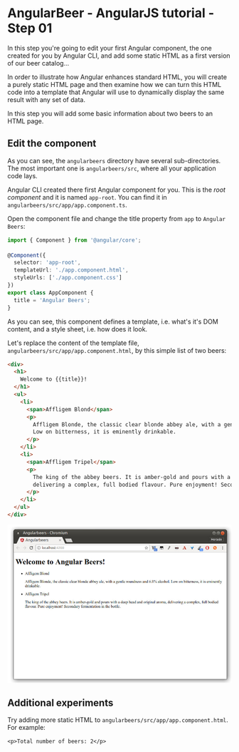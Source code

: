 # AngularBeer - AngularJS tutorial - Step 01

In this step you're going to edit your first Angular component, the one created for you by Angular CLI, and add some static HTML as a first version of our beer catalog...

In order to illustrate how Angular enhances standard HTML, you will create a purely static HTML page and then examine how we can turn this HTML code into a template that Angular will use to dynamically display the same result with any set of data.

In this step you will add some basic information about two beers to an HTML page.

## Edit the component

As you can see, the `angularbeers` directory have several sub-directories. The most important one is `angularbeers/src`, where all your application code lays. 

Angular CLI created there first Angular component for you. This is the *root component* and it is named `app-root`. You can find it in `angularbeers/src/app/app.component.ts`.

Open the component file and change the title property from `app` to `Angular Beers`:

```typescript
import { Component } from '@angular/core';

@Component({
  selector: 'app-root',
  templateUrl: './app.component.html',
  styleUrls: ['./app.component.css']
})
export class AppComponent {
  title = 'Angular Beers';
}
```

As you can see, this component defines a template, i.e. what's it's DOM content, and a style sheet, i.e. how does it look.

Let's replace the content of the template file, `angularbeers/src/app/app.component.html`, by this simple list of two beers:

```html
<div>
  <h1>
    Welcome to {{title}}!
  </h1>
  <ul>
    <li>
      <span>Affligem Blond</span>
      <p>
        Affligem Blonde, the classic clear blonde abbey ale, with a gentle roundness and 6.8% alcohol. 
        Low on bitterness, it is eminently drinkable.
      </p>
    </li>
    <li>
      <span>Affligem Tripel</span>
      <p>
        The king of the abbey beers. It is amber-gold and pours with a deep head and original aroma, 
        delivering a complex, full bodied flavour. Pure enjoyment! Secondary fermentation in the bottle.
      </p>
    </li>
  </ul>
</div>  
```


![Edit the component](../assets/step-01_01.jpg)

## Additional experiments

Try adding more static HTML to `angularbeers/src/app/app.component.html`. For example:

    <p>Total number of beers: 2</p>